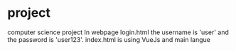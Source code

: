 # project
computer science project
In webpage login.html the username is 'user' and the password is 'user123'.
index.html is using VueJs and main langue
